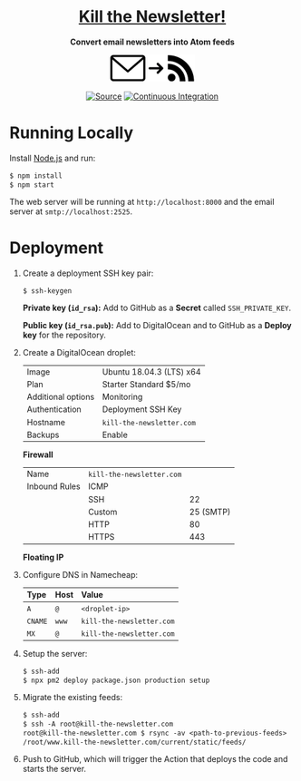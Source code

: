 <div align="center">
<h1><a href="https://www.kill-the-newsletter.com">Kill the Newsletter!</a></h1>
<p><strong>Convert email newsletters into Atom feeds</strong></p>
<p><img alt="Convert email newsletters into Atom feeds" src="static/logo.png" width="150" /></p>
<p>
<a href="https://github.com/leafac/www.kill-the-newsletter.com"><img alt="Source" src="https://img.shields.io/badge/Source---" /></a>
<a href="https://github.com/leafac/www.kill-the-newsletter.com/actions"><img alt="Continuous Integration" src="https://github.com/leafac/www.kill-the-newsletter.com/workflows/.github/workflows/main.yml/badge.svg" /></a>
</p>
</div>

# Running Locally

Install [Node.js](https://nodejs.org/) and run:

```console
$ npm install
$ npm start
```

The web server will be running at `http://localhost:8000` and the email server at `smtp://localhost:2525`.

# Deployment

1. Create a deployment SSH key pair:

   ```console
   $ ssh-keygen
   ```

   **Private key (`id_rsa`):** Add to GitHub as a **Secret** called `SSH_PRIVATE_KEY`.

   **Public key (`id_rsa.pub`):** Add to DigitalOcean and to GitHub as a **Deploy key** for the repository.

2. Create a DigitalOcean droplet:

   |                    |                           |
   | ------------------ | ------------------------- |
   | Image              | Ubuntu 18.04.3 (LTS) x64  |
   | Plan               | Starter Standard \$5/mo   |
   | Additional options | Monitoring                |
   | Authentication     | Deployment SSH Key        |
   | Hostname           | `kill-the-newsletter.com` |
   | Backups            | Enable                    |

   **Firewall**

   |               |                           |           |
   | ------------- | ------------------------- | --------- |
   | Name          | `kill-the-newsletter.com` |           |
   | Inbound Rules | ICMP                      |           |
   |               | SSH                       | 22        |
   |               | Custom                    | 25 (SMTP) |
   |               | HTTP                      | 80        |
   |               | HTTPS                     | 443       |

   **Floating IP**

3. Configure DNS in Namecheap:

   | Type    | Host  | Value                     |
   | ------- | ----- | ------------------------- |
   | `A`     | `@`   | `<droplet-ip>`            |
   | `CNAME` | `www` | `kill-the-newsletter.com` |
   | `MX`    | `@`   | `kill-the-newsletter.com` |

4. Setup the server:

   ```console
   $ ssh-add
   $ npx pm2 deploy package.json production setup
   ```

5. Migrate the existing feeds:

   ```console
   $ ssh-add
   $ ssh -A root@kill-the-newsletter.com
   root@kill-the-newsletter.com $ rsync -av <path-to-previous-feeds> /root/www.kill-the-newsletter.com/current/static/feeds/
   ```

6. Push to GitHub, which will trigger the Action that deploys the code and starts the server.
